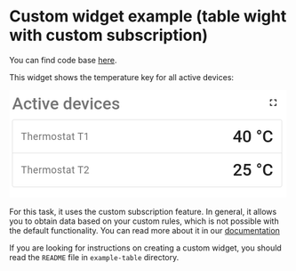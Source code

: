 Custom widget example (table wight with custom subscription)
=====================

You can find code base [here](../../src/app/components/examples/example-table-with-custom-subscription).

This widget shows the temperature key for all active devices:

![general-view.png](../images/example-table-with-custom-subscription-images/general-view.png)

For this task, it uses the custom subscription feature.
In general, it allows you to obtain data based on your custom rules, which is not possible with the default functionality. You can read more about it in our [documentation](https://thingsboard.io/docs/pe/user-guide/contribution/widgets-development/#custom-subscriptions)

If you are looking for instructions on creating a custom widget, you should read the ```README``` file in ```example-table``` directory.
